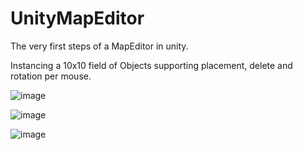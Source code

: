 # UnityMapEditor

The very first steps of a MapEditor in unity.

Instancing a 10x10 field of Objects supporting placement, delete and rotation per mouse.

![image](https://github.com/DarkExceptionSoftware/UnityMapEditor/assets/110319655/2fad731a-236a-440c-8299-4e0d2b51dc1b)

![image](https://github.com/DarkExceptionSoftware/UnityMapEditor/assets/110319655/78da2799-30d4-4818-b6af-6986ce3bdf1e)

![image](https://github.com/DarkExceptionSoftware/UnityMapEditor/assets/110319655/40d3efe4-53d2-4619-8320-09d8018bb696)


